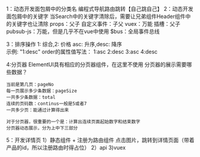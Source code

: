 1：动态开发面包屑中的分类名
编程式导航路由跳转【自己跳自己】
2：动态开发面包屑中的关键字
    当Search中的关键字清除后，需要让兄弟组件Header组件中的关键字也让清除
    props：父子
    自定义事件：子父
    vuex：万能
    插槽：父子
    pubsub-js：万能，但是几乎不在vue中使用
    $bus：全局事件总线

3：排序操作
    1: 综合,2: 价格 asc: 升序,desc: 降序  
    示例: "1:desc"
    order的属性值写法：
    1:asc
    2:desc
    3:asc
    4:desc


4:分页器
    ElementUI具有相应的分页器组件，在这里不使用
    分页器的展示需要哪些数据？

    当前是第几页：pageNo
    每一页展示多少条数据：pageSize
    一共多少条数据：total
    连续的页码数：continus一般是5或者7
    一共多少页：能通过计算得出来

    对于分页器，很重要的一个是：计算出连续页面起始数字和结束数字
    分页器动态展示，分为上中下三部分

5：开发详情页
    1）静态组件 + 注册为路由组件
    点击图片，跳转到详情页面（带着产品的id，所以注册路由时得占位）
    2）api
    3)vuex
    
    
